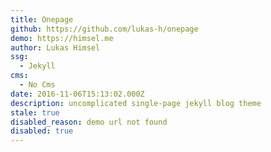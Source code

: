 ```yaml
---
title: Onepage
github: https://github.com/lukas-h/onepage
demo: https://himsel.me
author: Lukas Himsel
ssg:
  - Jekyll
cms:
  - No Cms
date: 2016-11-06T15:13:02.000Z
description: uncomplicated single-page jekyll blog theme
stale: true
disabled_reason: demo url not found
disabled: true
---
```

